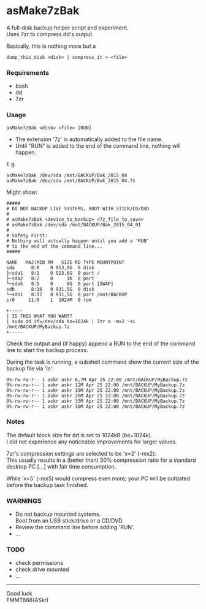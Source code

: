 
asMake7zBak
===========

A full-disk backup helper script and experiment.  
Uses 7zr to compress dd's output.

Basically, this is nothing more but a

    dump_this_disk <disk> | compress_it > <file>


### Requirements

- bash
- dd
- 7zr

### Usage

    asMake7zBak <disk> <file> [RUN]

- The extension '7z' is automatically added to the file name.
- Until "RUN" is added to the end of the command line, nothing will happen.


E.g.
 
    asMake7zBak /dev/sda /mnt/BACKUP/Bak_2015_04
    asMake7zBak /dev/sda /mnt/BACKUP/Bak_2015_04.7z

Might show:

    #####
    # DO NOT BACKUP LIVE SYSTEMS, BOOT WITH STICK/CD/DVD
    #
    # asMake7zBak <device_to_backup> <7z_file_to_save>
    # asMake7zBak /dev/sda /mnt/BACKUP/Bak_2015_04_01
    #
    # Safety First:
    # Nothing will actually happen until you add a 'RUN'
    # to the end of the command line...
    #####
    
    NAME   MAJ:MIN RM   SIZE RO TYPE MOUNTPOINT
    sda      8:0    0 953,9G  0 disk 
    ├─sda1   8:1    0 923,6G  0 part /
    ├─sda2   8:2    0     1K  0 part 
    └─sda5   8:5    0     8G  0 part [SWAP]
    sdb      8:16   0 931,5G  0 disk 
    └─sdb1   8:17   0 931,5G  0 part /mnt/BACKUP
    sr0     11:0    1  1024M  0 rom  
    
    +-----
    | IS THIS WHAT YOU WANT?
    | sudo dd if=/dev/sda bs=1024k | 7zr a -mx2 -si /mnt/BACKUP/MyBackup.7z
    +-----

Check the output and (if happy) append a RUN to the end of the command line
to start the backup process.

During the task is running, a subshell command show the current size
of the backup file via 'ls':

    0%-rw-rw-r-- 1 askr askr 6,7M Apr 25 22:00 /mnt/BACKUP/MyBackup.7z
    0%-rw-rw-r-- 1 askr askr 12M Apr 25 22:00 /mnt/BACKUP/MyBackup.7z
    0%-rw-rw-r-- 1 askr askr 19M Apr 25 22:00 /mnt/BACKUP/MyBackup.7z
    0%-rw-rw-r-- 1 askr askr 26M Apr 25 22:00 /mnt/BACKUP/MyBackup.7z
    0%-rw-rw-r-- 1 askr askr 33M Apr 25 22:00 /mnt/BACKUP/MyBackup.7z
    0%-rw-rw-r-- 1 askr askr 38M Apr 25 22:00 /mnt/BACKUP/MyBackup.7z
                        

### Notes

The default block size for dd is set to 1024kB (bs=1024k).  
I did not experience any noticeable improvements for larger values.

7zr's compression settings are selected to be 'x=2' (-mx2).  
This usually results in a (better than) 50% compression ratio for a
standard desktop PC [...] with fair time consumption.

While 'x=5' (-mx5) would compress even more, your PC will be outdated
before the backup task finished.


### WARNINGS

 - Do not backup mounted systems.  
   Boot from an USB stick/drive or a CD/DVD.
 - Review the command line before adding 'RUN'.
 - ...


### TODO

 - check permissions
 - check drive mounted
 - ...


---
Good luck  
FMMT666(ASkr)
